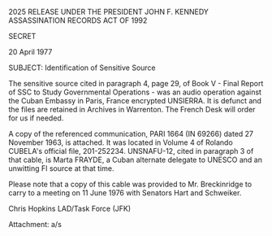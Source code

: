 2025 RELEASE UNDER THE PRESIDENT JOHN F. KENNEDY ASSASSINATION RECORDS ACT OF 1992

SECRET

20 April 1977

SUBJECT: Identification of Sensitive Source

The sensitive source cited in paragraph 4, page 29,
of Book V - Final Report of SSC to Study Governmental
Operations - was an audio operation against the Cuban
Embassy in Paris, France encrypted UNSIERRA. It is
defunct and the files are retained in Archives in Warrenton.
The French Desk will order for us if needed.

A copy of the referenced communication, PARI 1664
(IN 69266) dated 27 November 1963, is attached. It was
located in Volume 4 of Rolando CUBELA's official file,
201-252234. UNSNAFU-12, cited in paragraph 3 of that
cable, is Marta FRAYDE, a Cuban alternate delegate to
UNESCO and an unwitting FI source at that time.

Please note that a copy of this cable was provided
to Mr. Breckinridge to carry to a meeting on 11 June 1976
with Senators Hart and Schweiker.

Chris Hopkins
LAD/Task Force (JFK)

Attachment: a/s
